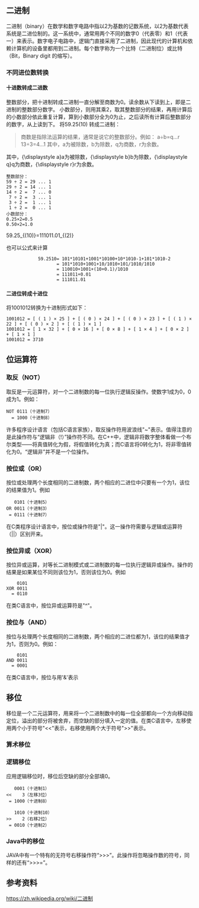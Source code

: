 ## 二进制
二进制（binary）在数学和数字电路中指以2为基数的记数系统，以2为基数代表系统是二进位制的。这一系统中，通常用两个不同的数字0（代表零）和1（代表一）来表示。数字电子电路中，逻辑门直接采用了二进制，因此现代的计算机和依赖计算机的设备里都用到二进制。每个数字称为一个比特（二进制位）或比特（Bit，Binary digit 的缩写）。

### 不同进位数转换

#### 十进数转成二进数

整数部分，把十进制转成二进制一直分解至商数为0。读余数从下读到上，即是二进制的整数部分数字。 小数部分，则用其乘2，取其整数部分的结果，再用计算后的小数部分依此重复计算，算到小数部分全为0为止，之后读所有计算后整数部分的数字，从上读到下。
将59.25(10) 转成二进制：
> 商数是指除法运算的结果，通常是说它的整数部分。例如：
> a÷b=q...r
> 13÷3=4...1
> 其中，a为被除数，b为除数，q为商数，r为余数。
 
 其中，{\displaystyle a}a为被除数，{\displaystyle b}b为除数，{\displaystyle q}q为商数，{\displaystyle r}r为余数。
```
整数部分：
59 ÷ 2 = 29 ... 1
29 ÷ 2 = 14 ... 1
14 ÷ 2 =  7 ... 0
 7 ÷ 2 =  3 ... 1
 3 ÷ 2 =  1 ... 1
 1 ÷ 2 =  0 ... 1
小数部分：
0.25×2=0.5
0.50×2=1.0

```

59.25_{(10)}=111011.01_{(2)}

也可以公式来计算
```
            59.2510= 101*10101+1001*10100+10*1010-1+101*1010-2
                   = 101*1010+1001+10/1010+101/1010/1010
                   = 110010+1001+(10+0.1)/1010
                   = 111011+0.01
                   = 111011.01
```

#### 二进位转成十进位
将1001012转换为十进制形式如下：
```
1001012 = [ ( 1 ) × 25 ] + [ ( 0 ) × 24 ] + [ ( 0 ) × 23 ] + [ ( 1 ) × 22 ] + [ ( 0 ) × 2 ] + [ ( 1 ) × 1 ]
1001012 = [ 1 × 32 ] + [ 0 × 16 ] + [ 0 × 8 ] + [ 1 × 4 ] + [ 0 × 2 ] + [ 1 × 1 ]
1001012 = 3710
```

## 位运算符
### 取反（NOT）

取反是一元运算符，对一个二进制数的每一位执行逻辑反操作。使数字1成为0，0成为1。例如：
```
NOT 0111（十进制7）
  = 1000（十进制8）
```
许多程序设计语言（包括C语言家族），取反操作符用波浪线"~"表示。值得注意的是此操作符与“逻辑非（!）”操作符不同。在C++中，逻辑非将数字整体看做一个布尔类型——将真值转化为假，将假值转化为真；而C语言将0转化为1，将非零值转化为0。“逻辑非”并不是一个位操作。

### 按位或（OR）
按位或处理两个长度相同的二进制数，两个相应的二进位中只要有一个为1，该位的结果值为1。例如
```
   0101（十进制5）
OR 0011（十进制3）
 = 0111（十进制7）
```
在C类程序设计语言中，按位或操作符是"|"。这一操作符需要与逻辑或运算符（||）区别开来。

### 按位异或（XOR）
按位异或运算，对等长二进制模式或二进制数的每一位执行逻辑异或操作。操作的结果是如果某位不同则该位为1，否则该位为0。例如
```
    0101
XOR 0011
  = 0110
```
在类C语言中，按位异或运算符是"^"。

### 按位与（AND）
按位与处理两个长度相同的二进制数，两个相应的二进位都为1，该位的结果值才为1，否则为0。例如：
```
    0101
AND 0011
  = 0001
```
在类C语言中，按位与用'&'表示

## 移位
移位是一个二元运算符，用来将一个二进制数中的每一位全部都向一个方向移动指定位，溢出的部分将被舍弃，而空缺的部分填入一定的值。在类C语言中，左移使用两个小于符号"<<"表示，右移使用两个大于符号">>"表示。

### 算术移位

### 逻辑移位
应用逻辑移位时，移位后空缺的部分全部填0。
```
   0001（十进制1）
<<    3（左移3位）
 = 1000（十进制8）
```
```
   1010（十进制10）
>>    2（右移2位）
 = 0010（十进制2）
```

### Java中的移位
JAVA中有一个特有的无符号右移操作符“>>>”。此操作将忽略操作数的符号，同样的还有“>>>=”。
## 参考资料

https://zh.wikipedia.org/wiki/二进制